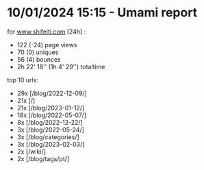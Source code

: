 # 10/01/2024 15:15 - Umami report
for www.shifeiti.com [24h] :

 - 122 (-24) page views
 - 70 (0) uniques
 - 56 (4) bounces
 - 2h 22' 18'' (1h 4' 29'') totaltime


top 10 urls:
 - 29x [/blog/2022-12-09/]
 - 21x [/]
 - 21x [/blog/2023-01-12/]
 - 18x [/blog/2022-05-07/]
 - 8x [/blog/2022-12-22/]
 - 3x [/blog/2022-05-24/]
 - 3x [/blog/categories/]
 - 3x [/blog/2023-02-03/]
 - 2x [/wiki/]
 - 2x [/blog/tags/pt/]


